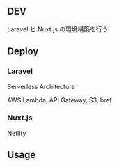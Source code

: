 ## DEV

Laravel と Nuxt.js の環境構築を行う

## Deploy

### Laravel

Serverless Architecture

AWS Lambda, API Gateway, S3, bref

### Nuxt.js

Netlify

## Usage
